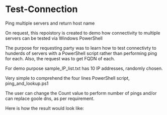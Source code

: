 # Test-Connection
Ping multiple servers and return host name

On request, this repoistory is created to demo how connectivity to multiple servers can be tested via Windows PowerShell

The purpose for requesting party was to learn how to test connectivty to hunderds of servers with a PowerShell script rather than
performing ping for each. Also, the request was to get FQDN of each.

For demo purpose sample_IP_list.txt has 10 IP addresses, randomly chosen.

Very simple to comprehend the four lines PowerShell script, ping_and_lookup.ps1

The user can change the Count value to perform number of pings and/or can replace goole dns, as per requirement.

Here is how the result would look like:

